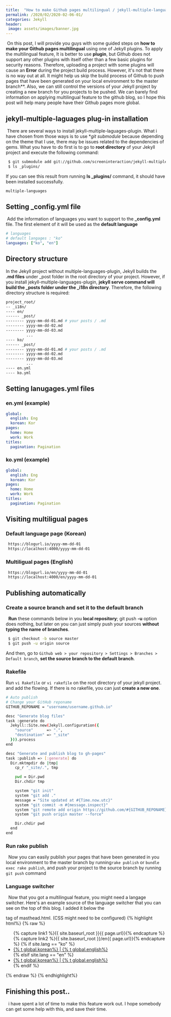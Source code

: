 ```yaml
---
title:  "How to make Github pages multilingual / jekyll-multiple-languages-plugin"
permalink: /2020/02/2020-02-06-01/
categories: Jekyll
header:
 image: assets/images/banner.jpg
---
```


&nbsp;On this post, I will provide you guys with some guided steps on **how to make your Github pages multilingual** using one of Jekyll plugins. 
To apply the multilingual feature, It is better to use **plugin**, but Github does not support any other plugins with itself other than a few basic plugins for security reasons. 
Therefore, uploading a project with some plugins will cause an **Error** during the project build process. However, it's not that there is no way out at all.
It might help us skip the build process of Github to push pages that have been generated on your local environment to the master branch**. Also, we can still control the versions of your Jekyll project by creating a new branch for you projects to be pushed. 
We can barely find information on applying multilingual feature to the github blog, so I hope this post will help many people have their Github pages more global.

## jekyll-multiple-laguages plug-in installation
&nbsp;There are several ways to install jekyll-multiple-laguages-plugin. What i have chosen from those ways is to use **git submodule* because depending on the theme that I use, there may be issues related to the dependencies of gems.
What you have to do first is to go to **root directory** of your Jekyll project and execute the following command:
```bash
 $ git submodule add git://github.com/screeninteraction/jekyll-multiple-languages-plugin.git _plugins/multiple-languages
 $ ls _plugins/
``` 
If you can see this result from running **ls _plugins/** command, 
it should have been installed successfully.
```bash
multiple-languages
```

## Setting _config.yml file
&nbsp;Add the information of languages you want to support to the **_config.yml** file. 
The first element of it will be used as the **default language**
```yml
# languages
# default langages : "ko" 
languages: ["ko", "en"]
```
## Directory structure
In the Jekyll project without multiple-languages-plugin,  Jekyll builds the **.md files** under _post folder in the root directory of your project. However, if you install jekyll-multiple-languages-plugin, 
**jekyll serve command will build the _posts folder under the _i18n directory**. 
Therefore, the following directory structure is required:
```bash
project_root/
-- _i18n/
---- en/
------ _post/
-------- yyyy-mm-dd-01.md # your posts / .md
-------- yyyy-mm-dd-02.md
-------- yyyy-mm-dd-03.md
         ...
---- ko/
------ _post/
-------- yyyy-mm-dd-01.md # your posts / .md
-------- yyyy-mm-dd-02.md
-------- yyyy-mm-dd-03.md
         ...
---- en.yml
---- ko.yml
```

## Setting lanugages.yml files
### en.yml (example)
```yml
global:
  english: Eng 
  korean: Kor
pages:
  home: Home
  work: Work
titles:
  pagination: Pagination
```
### ko.yml (example)
```yml
global:
  english: Eng 
  korean: Kor
pages:
  home: Home
  work: Work
titles:
  pagination: Pagination
```

## Visiting multiligual pages 
### Default language page (Korean)
```bash
 https://blogurl.io/yyyy-mm-dd-01
 https://localhost:4000/yyyy-mm-dd-01
```

### Multiligual pages (English) 
```bash
 https://blogurl.io/en/yyyy-mm-dd-01
 https://localhost:4000/en/yyyy-mm-dd-01
```

## Publishing automatically
### Create a source branch and set it to the default branch
&nbsp; **Run** these commands below in you **local repository**; 
git push **-u** option does nothing, but later on you can just simply push your sources **without typing the name of branches**.
```bash
 $ git checkout -b source master
 $ git push -u origin source
```
And then, go to ```Github web > your repository > Settings > Branches > Default branch```, **set the source branch to the default branch**.

### Rakefile 
Run ```vi Rakefile``` or ```vi rakefile``` on the root directory of your jekyll project. and add the flowing. If there is no rakefile, you can just **create a new one**.
```bash
# Auto publish
# Change your GitHub reponame
GITHUB_REPONAME = "username/username.github.io"

desc "Generate blog files"
task :generate do
  Jekyll::Site.new(Jekyll.configuration({
    "source"      => ".",
    "destination" => "_site"
  })).process
end

desc "Generate and publish blog to gh-pages"
task :publish => [:generate] do
  Dir.mktmpdir do |tmp|
    cp_r "_site/.", tmp

    pwd = Dir.pwd
    Dir.chdir tmp

    system "git init"
    system "git add ."
	message = "Site updated at #{Time.now.utc}"
	system "git commit -m #{message.inspect}"
    system "git remote add origin https://github.com/#{GITHUB_REPONAME}.git"
    system "git push origin master --force"

    Dir.chdir pwd
  end
end
```
### Run rake publish
&nbsp; Now you can easily publish your pages that have been generated in you local environment to the master branch by running```rake publish``` or ```bundle exec rake publish```, and push your project to the source branch by running ```git push``` command 

###  Language switcher
&nbsp; Now that you got a multilingual feature, you might need a langage switcher. Here's an example source of the language switcher that you can see on the top of this blog. I added it below the <nav> tag of masthead.html. (CSS might need to be configured)
{% highlight html%}
{% raw %}
<nav id="lang-sel" >
    <ul class="lang">
        {% capture link1 %}{{ site.baseurl_root }}{{ page.url}}{% endcapture %}
        {% capture link2 %}{{ site.baseurl_root }}/en{{ page.url}}{% endcapture %}
        {% if site.lang == "ko" %}
        <li class="masthead_menu-item visible-links">
	        <a href="{{ link1 }}" class="enabled">{% t global.korean%} </a>|<a href="{{ link2 }}"> {% t global.english%}</a>
        </li>
        {% elsif site.lang == "en" %}
        <li class="masthead_menu-item lang">
	        <a href="{{ link1 }}">{% t global.korean%} </a>|<a href="{{ link2 }}" class="enabled"> {% t global.english%}</a>
        </li>
        {% endif %}
    </ul>
 </nav>
{% endraw %}
{% endhighlight%}

## Finishing this post..
&nbsp; i have spent a lot of time to make this feature work out. I hope somebody can get some help with this, and save their time.